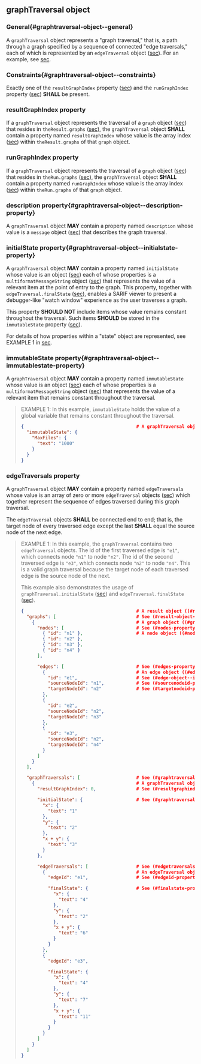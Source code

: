 ## graphTraversal object

### General{#graphtraversal-object--general}

A `graphTraversal` object represents a "graph traversal," that is, a path through a graph specified by a sequence of connected "edge traversals," each of which is represented by an `edgeTraversal` object ([sec](#edgetraversal-object)). For an example, see [sec](#edgetraversals-property).

### Constraints{#graphtraversal-object--constraints}

Exactly one of the `resultGraphIndex` property ([sec](#resultgraphindex-property)) and the `runGraphIndex` property ([sec](#rungraphindex-property)) **SHALL** be present.

### resultGraphIndex property

If a `graphTraversal` object represents the traversal of a `graph` object ([sec](#graph-object)) that resides in `theResult.graphs` ([sec](#result-object--graphs-property)), the `graphTraversal` object **SHALL** contain a property named `resultGraphIndex` whose value is the array index ([sec](#array-indices)) within `theResult.graphs` of that `graph` object.

### runGraphIndex property

If a `graphTraversal` object represents the traversal of a `graph` object ([sec](#graph-object)) that resides in `theRun.graphs` ([sec](#run-object--graphs-property)), the `graphTraversal` object **SHALL** contain a property named `runGraphIndex` whose value is the array index ([sec](#array-indices)) within `theRun.graphs` of that `graph` object.

### description property{#graphtraversal-object--description-property}

A `graphTraversal` object **MAY** contain a property named `description` whose value is a `message` object ([sec](#message-object)) that describes the graph traversal.

### initialState property{#graphtraversal-object--initialstate-property}

A `graphTraversal` object **MAY** contain a property named `initialState` whose value is an object ([sec](#object-properties)) each of whose properties is a `multiformatMessageString` object ([sec](#multiformatmessagestring-object)) that represents the value of a relevant item at the point of entry to the graph. This property, together with `edgeTraversal.finalState` ([sec](#finalstate-property)), enables a SARIF viewer to present a debugger-like "watch window" experience as the user traverses a graph.

This property **SHOULD NOT** include items whose value remains constant throughout the traversal. Such items **SHOULD** be stored in the `immutableState` property ([sec](#graphtraversal-object--immutablestate-property)).

For details of how properties within a "state" object are represented, see EXAMPLE 1 in [sec](#state-property).

### immutableState property{#graphtraversal-object--immutablestate-property}

A `graphTraversal` object **MAY** contain a property named `immutableState` whose value is an object ([sec](#object-properties)) each of whose properties is a `multiformatMessageString` object ([sec](#multiformatmessagestring-object)) that represents the value of a relevant item that remains constant throughout the traversal.

> EXAMPLE 1: In this example, `immutableState` holds the value of a global variable that remains constant throughout the traversal.
>
> ```json
> {                                          # A graphTraversal object.
>   "immutableState": {
>     "MaxFiles": {
>       "text": "1000"
>     }
>   }
> }
> ```

### edgeTraversals property

A `graphTraversal` object **MAY** contain a property named `edgeTraversals` whose value is an array of zero or more `edgeTraversal` objects ([sec](#edgetraversal-object)) which together represent the sequence of edges traversed during this graph traversal.

The `edgeTraversal` objects **SHALL** be connected end to end; that is, the target node of every traversed edge except the last **SHALL** equal the source node of the next edge.

> EXAMPLE 1: In this example, the `graphTraversal` contains two `edgeTraversal` objects. The id of the first traversed edge is `"e1"`, which connects node `"n1"` to node `"n2"`. The id of the second traversed edge is `"e3"`, which connects node `"n2"` to node `"n4"`. This is a valid graph traversal because the target node of each traversed edge is the source node of the next.
>
> This example also demonstrates the usage of `graphTraversal.initialState` ([sec](#graphtraversal-object--initialstate-property)) and `edgeTraversal.finalState` ([sec](#finalstate-property)).
>
> ```json
> {                                          # A result object ((#result-object)).
>   "graphs": [                              # See (#result-object--graphs-property).
>     {                                      # A graph object ((#graph-object)).
>       "nodes": [                           # See (#nodes-property).
>         { "id": "n1" },                    # A node object ((#node-object)).
>         { "id": "n2" },
>         { "id": "n3" },
>         { "id": "n4" }
>       ],
> 
>       "edges": [                           # See (#edges-property).
>         {                                  # An edge object ((#edge-object)).
>           "id": "e1",                      # See (#edge-object--id-property).
>           "sourceNodeId": "n1",            # See (#sourcenodeid-property).
>           "targetNodeId": "n2"             # See (#targetnodeid-property).
>         },
>         {
>           "id": "e2",
>           "sourceNodeId": "n2",
>           "targetNodeId": "n3"
>         },
>         {
>           "id": "e3",
>           "sourceNodeId": "n2",
>           "targetNodeId": "n4"
>         }
>       ]
>     }
>   ],
> 
>   "graphTraversals": [                     # See (#graphtraversals-property).
>     {                                      # A graphTraversal object ((#graphtraversal-object)).
>       "resultGraphIndex": 0,               # See (#resultgraphindex-property).
> 
>       "initialState": {                    # See (#graphtraversal-object--initialstate-property).
>         "x": {
>           "text": "1"
>         },
>         "y": {
>           "text": "2"
>         },
>         "x + y": {
>           "text": "3"
>         }
>       },
> 
>       "edgeTraversals": [                  # See (#edgetraversals-property).
>         {                                  # An edgeTraversal object ((#edgetraversal-object)).
>           "edgeId": "e1",                  # See (#edgeid-property).
> 
>           "finalState": {                  # See (#finalstate-property).
>             "x": {
>               "text": "4"
>             },
>             "y": {
>               "text": "2"
>             },
>             "x + y": {
>               "text": "6"
>             }
>           }
>         },
>         {
>           "edgeId": "e3",
> 
>           "finalState": {
>             "x": {
>               "text": "4"
>             },
>             "y": {
>               "text": "7"
>             },
>             "x + y": {
>               "text": "11"
>             }
>           }
>         }
>       ]
>     }
>   ]
> }
> ```
